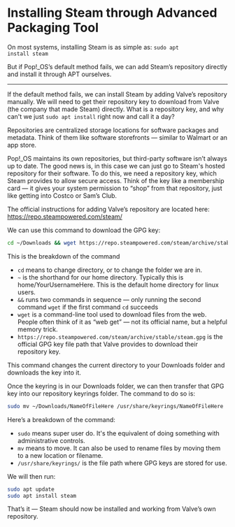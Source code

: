 # Installing Steam through Advanced Packaging Tool

On most systems, installing Steam is as simple as:
<code>sudo apt install steam</code>

But if Pop!_OS’s default method fails, we can add Steam’s repository directly and install it through APT ourselves.

---

If the default method fails, we can install Steam by adding Valve’s repository manually. We will need to get their repository key to download from Valve (the company that made Steam) directly.
What is a repository key, and why can't we just <code>sudo apt install</code> right now and call it a day?

Repositories are centralized storage locations for software packages and metadata. Think of them like software storefronts — similar to Walmart or an app store.

Pop!_OS maintains its own repositories, but third-party software isn’t always up to date. The good news is, in this case we can just go to Steam's hosted repository for their software.
To do this, we need a repository key, which Steam provides to allow secure access. Think of the key like a membership card — it gives your system permission to “shop” from that repository, just like getting into Costco or Sam’s Club.

The official instructions for adding Valve’s repository are located here: https://repo.steampowered.com/steam/

We can use this command to download the GPG key:
```bash
cd ~/Downloads && wget https://repo.steampowered.com/steam/archive/stable/steam.gpg
```

This is the breakdown of the command
- `cd` means to change directory, or to change the folder we are in.
- `~` is the shorthand for our home directory. Typically this is home/YourUsernameHere. This is the default home directory for linux users.
- `&&` runs two commands in sequence — only running the second command `wget` if the first command `cd` succeeds
- `wget` is a command-line tool used to download files from the web. People often think of it as “web get” — not its official name, but a helpful memory trick.
- `https://repo.steampowered.com/steam/archive/stable/steam.gpg` is the official GPG key file path that Valve provides to download their repository key.

This command changes the current directory to your Downloads folder and downloads the key into it.

Once the keyring is in our Downloads folder, we can then transfer that GPG key into our repository keyrings folder. The command to do so is:
```bash
sudo mv ~/Downloads/NameOfFileHere /usr/share/keyrings/NameOfFileHere
```

Here’s a breakdown of the command:
- `sudo` means super user do. It's the equivalent of doing something with administrative controls.
- `mv` means to move. It can also be used to rename files by moving them to a new location or filename.
- `/usr/share/keyrings/` is the file path where GPG keys are stored for use.

We will then run:
```bash
sudo apt update
sudo apt install steam
```

That’s it — Steam should now be installed and working from Valve’s own repository.

